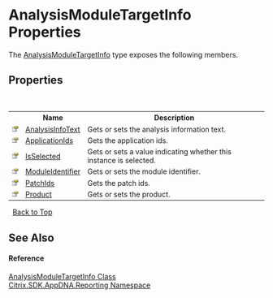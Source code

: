 # AnalysisModuleTargetInfo Properties
 

The <a href="T_Citrix_SDK_AppDNA_Reporting_AnalysisModuleTargetInfo">AnalysisModuleTargetInfo</a> type exposes the following members.


## Properties
&nbsp;<table><tr><th></th><th>Name</th><th>Description</th></tr><tr><td>![Public property](media/pubproperty.gif "Public property")</td><td><a href="P_Citrix_SDK_AppDNA_Reporting_AnalysisModuleTargetInfo_AnalysisInfoText">AnalysisInfoText</a></td><td>
Gets or sets the analysis information text.</td></tr><tr><td>![Public property](media/pubproperty.gif "Public property")</td><td><a href="P_Citrix_SDK_AppDNA_Reporting_AnalysisModuleTargetInfo_ApplicationIds">ApplicationIds</a></td><td>
Gets the application ids.</td></tr><tr><td>![Public property](media/pubproperty.gif "Public property")</td><td><a href="P_Citrix_SDK_AppDNA_Reporting_AnalysisModuleTargetInfo_IsSelected">IsSelected</a></td><td>
Gets or sets a value indicating whether this instance is selected.</td></tr><tr><td>![Public property](media/pubproperty.gif "Public property")</td><td><a href="P_Citrix_SDK_AppDNA_Reporting_AnalysisModuleTargetInfo_ModuleIdentifier">ModuleIdentifier</a></td><td>
Gets or sets the module identifier.</td></tr><tr><td>![Public property](media/pubproperty.gif "Public property")</td><td><a href="P_Citrix_SDK_AppDNA_Reporting_AnalysisModuleTargetInfo_PatchIds">PatchIds</a></td><td>
Gets the patch ids.</td></tr><tr><td>![Public property](media/pubproperty.gif "Public property")</td><td><a href="P_Citrix_SDK_AppDNA_Reporting_AnalysisModuleTargetInfo_Product">Product</a></td><td>
Gets or sets the product.</td></tr></table>&nbsp;
<a href="#analysismoduletargetinfo-properties">Back to Top</a>

## See Also


#### Reference
<a href="T_Citrix_SDK_AppDNA_Reporting_AnalysisModuleTargetInfo">AnalysisModuleTargetInfo Class</a><br /><a href="N_Citrix_SDK_AppDNA_Reporting">Citrix.SDK.AppDNA.Reporting Namespace</a><br />